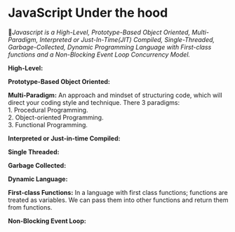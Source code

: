 # JavaScript Under the hood

🎯*Javascript is a High-Level, Prototype-Based Object Oriented, Multi-Paradigm, Interpreted or Just-In-Time(JIT) Compiled, Single-Threaded, Garbage-Collected, Dynamic Programming Language with First-class functions and a Non-Blocking Event Loop Concurrency Model.*

**High-Level:**

**Prototype-Based Object Oriented:**

**Multi-Paradigm:** An approach and mindset of structuring code, which will direct your coding style and technique. There 3 paradigms:  
    1. Procedural Programming.  
    2. Object-oriented Programming.  
    3. Functional Programming.  

**Interpreted or Just-in-time Compiled:**

**Single Threaded:**

**Garbage Collected:**

**Dynamic Language:**

**First-class Functions:** In a language with first class functions; functions are treated as variables. We can pass them into other functions and return them from functions.

**Non-Blocking Event Loop:**
